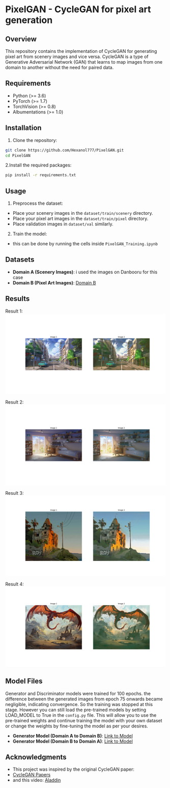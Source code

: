 # PixelGAN - CycleGAN for pixel art generation

## Overview

This repository contains the implementation of CycleGAN for generating pixel art from scenery images and vice versa. CycleGAN is a type of Generative Adversarial Network (GAN) that learns to map images from one domain to another without the need for paired data.

## Requirements

- Python (>= 3.6)
- PyTorch (>= 1.7)
- TorchVision (>= 0.8)
- Albumentations (>= 1.0)

## Installation

1. Clone the repository:

```bash
git clone https://github.com/Hexanol777/PixelGAN.git
cd PixelGAN
```
2.Install the required packages:
```bash
pip install -r requirements.txt
```

## Usage
1. Preprocess the dataset:
- Place your scenery images in the `dataset/train/scenery` directory.
- Place your pixel art images in the `dataset/train/pixel` directory.
- Place validation images in `dataset/val` similarly.
2. Train the model:
- this can be done by running the cells inside `PixelGAN_Training.ipynb`

## Datasets

- **Domain A (Scenery Images)**: i used the images on Danbooru for this case
- **Domain B (Pixel Art Images)**: [Domain B](https://www.kaggle.com/datasets/artvandaley/curated-pixel-art-512x512)

## Results

Result 1:
![Result1](https://github.com/Hexanol777/PixelGAN/blob/main/results/figure_1.png)

Result 2:
![Result2](https://github.com/Hexanol777/PixelGAN/blob/main/results/figure_2.png)

Result 3:
![Result3](https://github.com/Hexanol777/PixelGAN/blob/main/results/figure_3.png)

Result 4:
![Result3](https://github.com/Hexanol777/PixelGAN/blob/main/results/figure_4.png)


## Model Files
Generator and Discriminator models were trained for 100 epochs. the difference between the generated images from epoch 75 onwards became negligible, indicating convergence. So the training was stopped at this stage.
However you can still load the pre-trained models by setting LOAD_MODEL to True in the `config.py` file. This will allow you to use the pre-trained weights and continue training the model with your own dataset or change the weights by fine-tuning the model as per your desires.
- **Generator Model (Domain A to Domain B)**: [Link to Model](https://drive.google.com/file/d/1-2mpCLqUsk_6MATAyBVYre4FSedP3nbl/view?usp=sharing)
- **Generator Model (Domain B to Domain A)**: [Link to Model](https://drive.google.com/file/d/1-BKtOW3XZQowwLlmzHbJM2iw5eFapnmL/view?usp=sharing)

## Acknowledgments
- This project was inspired by the original CycleGAN paper:
- [CycleGAN Papers](https://arxiv.org/abs/1703.10593)
- and this video: [Aladdin](https://www.youtube.com/watch?v=4LktBHGCNfw&t)
